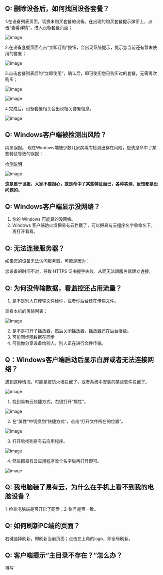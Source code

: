 ## Q: 删除设备后，如何找回设备套餐？

1.在设备列表页面，切换未购买套餐的设备。在出现的购买套餐提示弹窗上，点击“查看详情”，进入设备套餐页面；

![image](./image/faq/tc1.jpg)

2.在设备套餐页面点击“立即订购”按钮，会出现系统提示，提示您当前还有暂未使用的套餐；

![image](./image/faq/tc2.jpg)

3.点击套餐列表后的“立即使用”，确认后，即可使用您已购买过的套餐，无需再次购买；

![image](./image/faq/tc3.jpg)

![image](./image/faq/tc4.jpg)

4.完成后，设备套餐相关会出现相关套餐信息。

![image](./image/faq/tc5.jpg)

## Q: Windows客户端被检测出风险？

纯属误报。 
现在Windows端被少数几家病毒库检测出存在风险，应该是命中了某些特征导致的误报：

[检测说明](https://www.virustotal.com/gui/file/a8d26f39f0481bea3e31b36ae5168e1582827bf56cbff036c1800a7ed9dd3b59/detection)

![image](./image/faq/wubao1.jpg)

**这是属于误报，大家不要担心，就是命中了某些特征而已，各种实测、反馈都是没问题的。**

## Q: Windows客户端显示没网络？

1. 你的 Windows 可能真的没网络。
2. Windows 客户端防火墙把易有云拦截了，可以把易有云程序名字重命名下，再打开看看。

## Q: 无法连接服务器？

如果您的设备无法访问服务器，可能是因为：

您设备的时间不对，导致 HTTPS 证书握手失败，从而无法跟服务器建立连接。

## Q: 为何没传输数据，看监控还占用流量？

1. 是不是别人在传输文件给你，或者你后台还在传输文件。

查看本机的传输列表：

![image](./image/faq/data.jpg)

2. 是不是打开了播放器，然后关闭播放器，播放器还在后台播放。
3. 可能同步圈数据在同步
4. 可能你分享设备给别人，别人正在进行文件传输。

## Q：Windows客户端启动后显示白屏或者无法连接网络？

遇到这种情况，可能是被防火墙拦截了，或者系统中安装的某些软件拦截了。

![image](./image/faq/winerror.jpg)

1. 找到易有云快捷方式，右键打开“属性”。

![image](./image/faq/winerror2.jpg)

2. 在“属性”中切换到“快捷方式”，点击“打开文件所在的位置”。

![image](./image/faq/winerror3.jpg)

3. 打开后找到易有云应用程序。

![image](./image/faq/winerror4.jpg)

4. 然后把易有云应用程序改个名字后再打开即可。

![image](./image/faq/winerror5.jpg)

## Q: 我电脑装了易有云，为什么在手机上看不到我的电脑设备？

1-检查电脑端是否开启了网盘；2-账号是否一致。

## Q: 如何刷新PC端的页面？

右键选择刷新，即刷新当前页面；点击左上角的logo，即全局刷新。

## Q: 客户端提示“主目录不存在？”怎么办？

待写